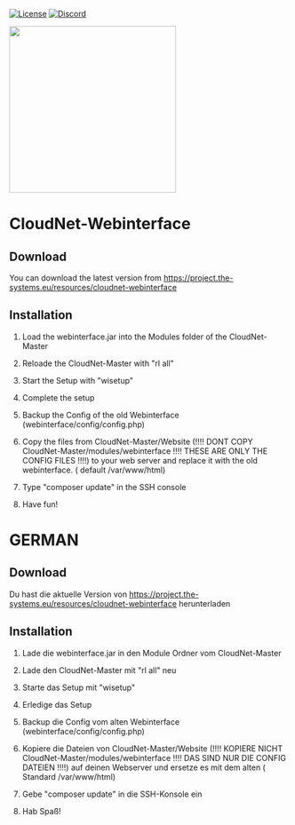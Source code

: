 [![License](https://img.shields.io/badge/License-Apache%202.0-blue.svg)](https://opensource.org/licenses/Apache-2.0)
[![Discord](https://img.shields.io/discord/340197684688453632.svg?label=&logo=discord&logoColor=ffffff&color=7389D8&labelColor=6A7EC2)](https://discord.gg/CYHuDpx)
<br>

<img src="https://cdn.the-systems.eu/icon-transparent-banner.png" width="300px" />

# <b>CloudNet-Webinterface</b>

## Download

You can download the latest version from https://project.the-systems.eu/resources/cloudnet-webinterface

## Installation

1. Load the webinterface.jar into the Modules folder of the CloudNet-Master
2. Reloade the CloudNet-Master with "rl all"
3. Start the Setup with "wisetup"
4. Complete the setup

5. Backup the Config of the old Webinterface (webinterface/config/config.php)

6. Copy the files from CloudNet-Master/Website (!!!! DONT COPY CloudNet-Master/modules/webinterface !!!! THESE ARE ONLY
   THE CONFIG FILES !!!!) to your web server and replace it with the old webinterface. (
   default /var/www/html)
7. Type "composer update" in the SSH console
8. Have fun!

# GERMAN

## Download

Du hast die aktuelle Version von https://project.the-systems.eu/resources/cloudnet-webinterface herunterladen

## Installation

1. Lade die webinterface.jar in den Module Ordner vom CloudNet-Master
2. Lade den CloudNet-Master mit "rl all" neu
3. Starte das Setup mit "wisetup"
4. Erledige das Setup

5. Backup die Config vom alten Webinterface (webinterface/config/config.php)

6. Kopiere die Dateien von CloudNet-Master/Website (!!!! KOPIERE NICHT CloudNet-Master/modules/webinterface !!!! DAS
   SIND NUR DIE CONFIG DATEIEN !!!!) auf deinen Webserver und ersetze es mit dem alten (
   Standard /var/www/html)
7. Gebe "composer update" in die SSH-Konsole ein
8. Hab Spaß!



   
